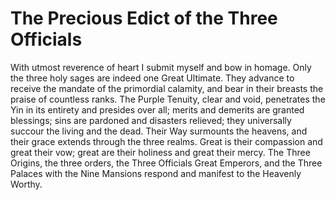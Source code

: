 # The Precious Edict of the Three Officials

With utmost reverence of heart I submit myself and bow in homage. Only the three holy sages are indeed one Great Ultimate. They advance to receive the mandate of the primordial calamity, and bear in their breasts the praise of countless ranks. The Purple Tenuity, clear and void, penetrates the Yin in its entirety and presides over all; merits and demerits are granted blessings; sins are pardoned and disasters relieved; they universally succour the living and the dead. Their Way surmounts the heavens, and their grace extends through the three realms. Great is their compassion and great their vow; great are their holiness and great their mercy. The Three Origins, the three orders, the Three Officials Great Emperors, and the Three Palaces with the Nine Mansions respond and manifest to the Heavenly Worthy.

